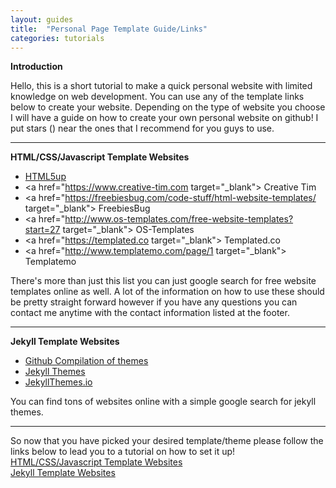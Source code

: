 ```yaml
---
layout: guides
title:  "Personal Page Template Guide/Links"
categories: tutorials
---
```

**Introduction**

Hello, this is a short tutorial to make a quick personal website with limited knowledge on web development.
You can use any of the template links below to create your website.
Depending on the type of website you choose I will have a guide on how to create your own personal website on github!
I put stars (<i class="fa fa-star"></i>) near the ones that I recommend for you guys to use.

----

**HTML/CSS/Javascript Template Websites**
  * <a href=https://html5up.net target="_blank">HTML5up</a> <i class="fa fa-star"></i><i class="fa fa-star"></i>
  * <a href="https://www.creative-tim.com target="_blank"> Creative Tim</a> <i class="fa fa-star"></i>
  * <a href="https://freebiesbug.com/code-stuff/html-website-templates/ target="_blank"> FreebiesBug</a>
  * <a href="http://www.os-templates.com/free-website-templates?start=27 target="_blank"> OS-Templates</a>
  * <a href="https://templated.co target="_blank"> Templated.co</a>
  * <a href="http://www.templatemo.com/page/1 target="_blank"> Templatemo</a>

There's more than just this list you can just google search for free website templates online as well.
A lot of the information on how to use these should be pretty straight forward however if you have any questions you can contact me anytime with the contact information listed at the footer.

----

**Jekyll Template Websites**
  * <a href=https://github.com/jekyll/jekyll/wiki/Themes target="_blank">Github Compilation of themes</a> <i class="fa fa-star"></i>
  * <a href=http://jekyllthemes.org target="_blank">Jekyll Themes</a>
  * <a href=https://jekyllthemes.io target="_blank">JekyllThemes.io</a>

You can find tons of websites online with a simple google search for jekyll themes.

----

So now that you have picked your desired template/theme please follow the links below to lead you to a tutorial on how to set it up!
<BR>
[HTML/CSS/Javascript Template Websites](https://nvurdien.github.io/webdev-workshop/guides/01-aHTML-CSS-JAVASCRIPT-PERSONALSITE-tutorial/)
<BR>
[Jekyll Template Websites](https://nvurdien.github.io/webdev-workshop/guides/02-htjekyll-PERSONALSITE-tutorial/)
